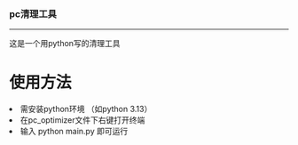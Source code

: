 <h3>pc清理工具</h3>
<hr>
这是一个用python写的清理工具

# 使用方法
<li>需安装python环境 （如python 3.13）</li>
<li>在pc_optimizer文件下右键打开终端  </li>
<li>输入 python main.py 即可运行</li>
